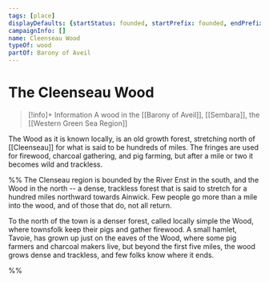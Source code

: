 ```yaml
---
tags: [place]
displayDefaults: {startStatus: founded, startPrefix: founded, endPrefix: destroyed, endStatus: destroyed}
campaignInfo: []
name: Cleenseau Wood
typeOf: wood
partOf: Barony of Aveil
---
```

# The Cleenseau Wood
>[!info]+ Information
> A wood in the [[Barony of Aveil]], [[Sembara]], the [[Western Green Sea Region]]


The Wood as it is known locally, is an old growth forest, stretching north of [[Cleenseau]] for what is said to be hundreds of miles. The fringes are used for firewood, charcoal gathering, and pig farming, but after a mile or two it becomes wild and trackless.

%% The Clenseau region is bounded by the River Enst in the south, and the Wood in the north -- a dense, trackless forest that is said to stretch for a hundred miles northward towards Ainwick. Few people go more than a mile into the wood, and of those that do, not all return.


To the north of the town is a denser forest, called locally simple the Wood, where townsfolk keep their pigs and gather firewood. A small hamlet, Tavoie, has grown up just on the eaves of the Wood, where some pig farmers and charcoal makers live, but beyond the first five miles, the wood grows dense and trackless, and few folks know where it ends. 


%%

